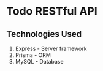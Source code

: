 # Todo RESTful API

## Technologies Used

1. Express - Server framework
2. Prisma - ORM
3. MySQL - Database
